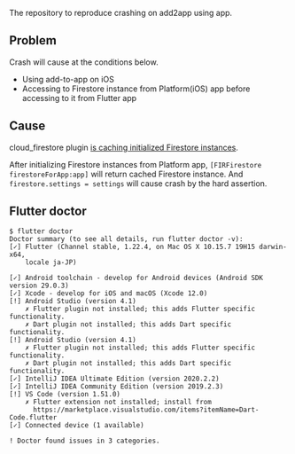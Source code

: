 The repository to reproduce crashing on add2app using app.

## Problem

Crash will cause at the conditions below.

* Using add-to-app on iOS
* Accessing to Firestore instance from Platform(iOS) app before accessing to it from Flutter app

## Cause

cloud_firestore plugin [is caching initialized Firestore instances](https://github.com/FirebaseExtended/flutterfire/blob/c95c7ef9608a699106bb280d8a2e173b09e2368f/packages/cloud_firestore/cloud_firestore/ios/Classes/FLTFirebaseFirestoreReader.m#L215-L231).

After initializing Firestore instances from Platform app,
`[FIRFirestore firestoreForApp:app]` will return cached Firestore instance.
And `firestore.settings = settings` will cause crash by the hard assertion.


## Flutter doctor

```
$ flutter doctor
Doctor summary (to see all details, run flutter doctor -v):
[✓] Flutter (Channel stable, 1.22.4, on Mac OS X 10.15.7 19H15 darwin-x64,
    locale ja-JP)

[✓] Android toolchain - develop for Android devices (Android SDK version 29.0.3)
[✓] Xcode - develop for iOS and macOS (Xcode 12.0)
[!] Android Studio (version 4.1)
    ✗ Flutter plugin not installed; this adds Flutter specific functionality.
    ✗ Dart plugin not installed; this adds Dart specific functionality.
[!] Android Studio (version 4.1)
    ✗ Flutter plugin not installed; this adds Flutter specific functionality.
    ✗ Dart plugin not installed; this adds Dart specific functionality.
[✓] IntelliJ IDEA Ultimate Edition (version 2020.2.2)
[✓] IntelliJ IDEA Community Edition (version 2019.2.3)
[!] VS Code (version 1.51.0)
    ✗ Flutter extension not installed; install from
      https://marketplace.visualstudio.com/items?itemName=Dart-Code.flutter
[✓] Connected device (1 available)

! Doctor found issues in 3 categories.
```
